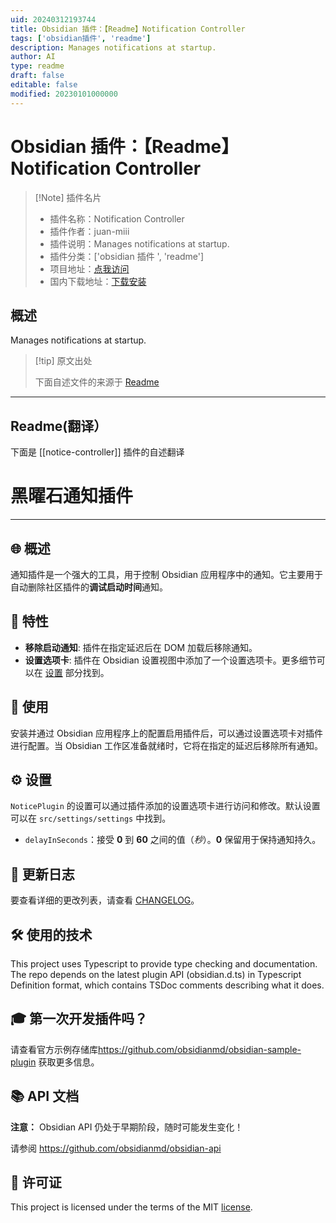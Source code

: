 ```yaml
---
uid: 20240312193744
title: Obsidian 插件：【Readme】Notification Controller
tags: ['obsidian插件', 'readme']
description: Manages notifications at startup.
author: AI
type: readme
draft: false
editable: false
modified: 20230101000000
---
```


# Obsidian 插件：【Readme】Notification Controller

> [!Note] 插件名片
> - 插件名称：Notification Controller
> - 插件作者：juan-miii
> - 插件说明：Manages notifications at startup.
> - 插件分类：['obsidian 插件 ', 'readme']
> - 项目地址：[点我访问](https://github.com/juan-miii/obsidian-notice-plugin)
> - 国内下载地址：[下载安装](https://pkmer.cn/products/plugin/pluginMarket/?notice-controller)

## 概述

Manages notifications at startup.

> [!tip] 原文出处
>
>下面自述文件的来源于 [Readme](https://ghproxy.net/https://raw.githubusercontent.com/juan-miii/obsidian-notice-plugin/master/README.md)

---

## Readme(翻译）

下面是 [[notice-controller]] 插件的自述翻译

# 黑曜石通知插件

---

## 🌐 概述

通知插件是一个强大的工具，用于控制 Obsidian 应用程序中的通知。它主要用于自动删除社区插件的**调试启动时间**通知。

## 🚀 特性

- **移除启动通知**: 插件在指定延迟后在 DOM 加载后移除通知。
- **设置选项卡**: 插件在 Obsidian 设置视图中添加了一个设置选项卡。更多细节可以在 [设置](README.md#⚙️-settings) 部分找到。

## 🎯 使用

安装并通过 Obsidian 应用程序上的配置启用插件后，可以通过设置选项卡对插件进行配置。当 Obsidian 工作区准备就绪时，它将在指定的延迟后移除所有通知。

## ⚙️ 设置

`NoticePlugin` 的设置可以通过插件添加的设置选项卡进行访问和修改。默认设置可以在 `src/settings/settings` 中找到。

- `delayInSeconds`：接受 **0** 到 **60** 之间的值（*秒*）。**0** 保留用于保持通知持久。

## 📜 更新日志

要查看详细的更改列表，请查看 [CHANGELOG](.github/CHANGELOG.md)。

## 🛠️ 使用的技术

This project uses Typescript to provide type checking and documentation. The repo depends on the latest plugin API (obsidian.d.ts) in Typescript Definition format, which contains TSDoc comments describing what it does.

## 🎓 第一次开发插件吗？

请查看官方示例存储库<https://github.com/obsidianmd/obsidian-sample-plugin> 获取更多信息。

## 📚 API 文档

**注意：** Obsidian API 仍处于早期阶段，随时可能发生变化！

请参阅 <https://github.com/obsidianmd/obsidian-api>

## 📄 许可证

This project is licensed under the terms of the MIT [license](LICENSE).
